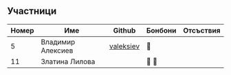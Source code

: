 ## Участници

|Номер| Име | Github | Бонбони | Отсъствия |
|-----|-----|--------|---------|-----------|
|5| Владимир Алексиев | [valeksiev](https://github.com/valeksiev) | 🍬 | |
|11| Златина Лилова | | 🍬 🍬| |
